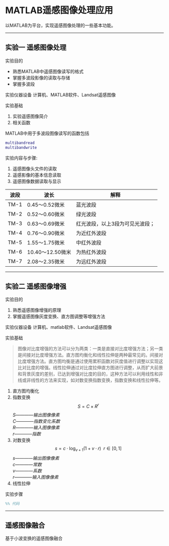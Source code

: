 # MATLAB遥感图像处理应用

以MATLAB为平台，实现遥感图像处理的一些基本功能。

---

## 实验一 遥感图像处理

实验目的
+ 熟悉MATLAB中遥感图像读写的格式
+ 掌握多波段影像的读取与存储
+ 掌握多波段

实验仪器设备
计算机、MATLAB软件、Landsat遥感图像

实验基础
1. 实验遥感图像简介
2. 相关函数

MATLAB中用于多波段图像读写的函数包括

```matlab
multibandread
multibandwrite
````

实验内容与步骤:
1. 遥感图像头文件的读取
2. 遥感影像的基本信息读取
3. 遥感图像数据读取与显示

|波段|波长|解释|
| ---- | ---- | ---- |
|TM-1|0.45～0.52微米|蓝光波段|
|TM-2|0.52～0.60微米|绿光波段|
|TM-3|0.63～0.69微米|红光波段，以上3段为可见光波段；|
|TM-4|0.76～0.90微米|为近红外波段|
|TM-5|1.55～1.75微米|中红外波段|
|TM-6|10.40～12.50微米|为热红外波段|
|TM-7|2.08～2.35微米|为远红外波段|

---

## 实验二 遥感图像增强

实验目的

1. 熟悉遥感图像增强的原理
2. 掌握遥感图像灰度变换、直方图调整等增强方法

实验仪器设备
计算机、matlab软件、Landsat遥感图像

实验基础

>图像对比度增强的方法可以分为两类：一类是直接对比度增强方法；另一类是间接对比度增强方法。直方图均衡化和线性拉伸是两种最常见的。间接对比度增强方法。直方图均衡是通过使用累积函数对灰度值进行调整以实现这比对比度的增强。线性拉伸通过对比度拉伸直方图进行调整，从而扩大前景和背景灰度的差别，已达到增强对比度的目的，这种方法可以利用线性和非线或非线性的方法来实现，如对数变换指数变换，指数变换和线性拉伸等。 
1. 直方图均衡化
2. 指数变换
   $$S = C×R^r$$
   $S————输出图像像素$ \
   $C————指数变化系数$ \
   $R————输入图像像素$ \
   $r————指数$
3. 对数变换
    $$s = c·\log_{v+1}({1+v·r}) \enspace  r\in[0,1]$$
   $s————输出图像像素$ \
   $c————常数$ \
   $v————系数$ \
   $r————输入图像像素$
4. 线性拉伸

实验步骤
```matlab
%% 代码
```

---

## 遥感图像融合

基于小波变换的遥感图像融合

